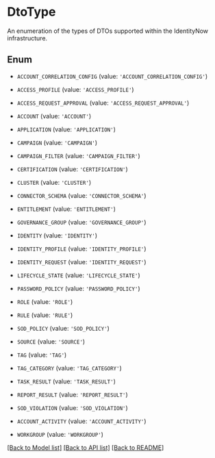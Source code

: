 # DtoType

An enumeration of the types of DTOs supported within the IdentityNow infrastructure.

## Enum

* `ACCOUNT_CORRELATION_CONFIG` (value: `'ACCOUNT_CORRELATION_CONFIG'`)

* `ACCESS_PROFILE` (value: `'ACCESS_PROFILE'`)

* `ACCESS_REQUEST_APPROVAL` (value: `'ACCESS_REQUEST_APPROVAL'`)

* `ACCOUNT` (value: `'ACCOUNT'`)

* `APPLICATION` (value: `'APPLICATION'`)

* `CAMPAIGN` (value: `'CAMPAIGN'`)

* `CAMPAIGN_FILTER` (value: `'CAMPAIGN_FILTER'`)

* `CERTIFICATION` (value: `'CERTIFICATION'`)

* `CLUSTER` (value: `'CLUSTER'`)

* `CONNECTOR_SCHEMA` (value: `'CONNECTOR_SCHEMA'`)

* `ENTITLEMENT` (value: `'ENTITLEMENT'`)

* `GOVERNANCE_GROUP` (value: `'GOVERNANCE_GROUP'`)

* `IDENTITY` (value: `'IDENTITY'`)

* `IDENTITY_PROFILE` (value: `'IDENTITY_PROFILE'`)

* `IDENTITY_REQUEST` (value: `'IDENTITY_REQUEST'`)

* `LIFECYCLE_STATE` (value: `'LIFECYCLE_STATE'`)

* `PASSWORD_POLICY` (value: `'PASSWORD_POLICY'`)

* `ROLE` (value: `'ROLE'`)

* `RULE` (value: `'RULE'`)

* `SOD_POLICY` (value: `'SOD_POLICY'`)

* `SOURCE` (value: `'SOURCE'`)

* `TAG` (value: `'TAG'`)

* `TAG_CATEGORY` (value: `'TAG_CATEGORY'`)

* `TASK_RESULT` (value: `'TASK_RESULT'`)

* `REPORT_RESULT` (value: `'REPORT_RESULT'`)

* `SOD_VIOLATION` (value: `'SOD_VIOLATION'`)

* `ACCOUNT_ACTIVITY` (value: `'ACCOUNT_ACTIVITY'`)

* `WORKGROUP` (value: `'WORKGROUP'`)

[[Back to Model list]](../README.md#documentation-for-models) [[Back to API list]](../README.md#documentation-for-api-endpoints) [[Back to README]](../README.md)


